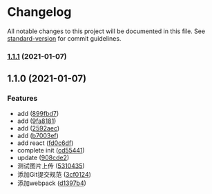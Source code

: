 # Changelog

All notable changes to this project will be documented in this file. See [standard-version](https://github.com/conventional-changelog/standard-version) for commit guidelines.

### [1.1.1](https://github.com/wforguo/study/compare/v1.1.0...v1.1.1) (2021-01-07)

## 1.1.0 (2021-01-07)


### Features

* add ([899fbd7](https://github.com/wforguo/study/commit/899fbd757facc201eced729d18c65f8e0343237f))
* add ([9fa8181](https://github.com/wforguo/study/commit/9fa81818911ec0828a9288e51e9c9abdf5c14295))
* add ([2592aec](https://github.com/wforguo/study/commit/2592aecbc44d38854e21ede996feee2bd3cfb219))
* add ([b7003ef](https://github.com/wforguo/study/commit/b7003ef665d556cef1f57df0c922eae24bd757cc))
* add react ([fd0c6df](https://github.com/wforguo/study/commit/fd0c6df532a56158ac9cb59725c515df0b503146))
* complete init ([cd55441](https://github.com/wforguo/study/commit/cd554412599a49bbf8d616af15d85ff90b2f7a39))
* update ([908cde2](https://github.com/wforguo/study/commit/908cde2e6634892792b8625b5100073071632270))
* 测试图片上传 ([5310435](https://github.com/wforguo/study/commit/53104353a08d5418014d6ff00a976cd71aefc9c9))
* 添加Git提交规范 ([3cf0124](https://github.com/wforguo/study/commit/3cf012490f4688c0ae0308113528b7ac31bf0d69))
* 添加webpack ([d1397b4](https://github.com/wforguo/study/commit/d1397b4b88058979178b2a9956603c186a0abe1b))
